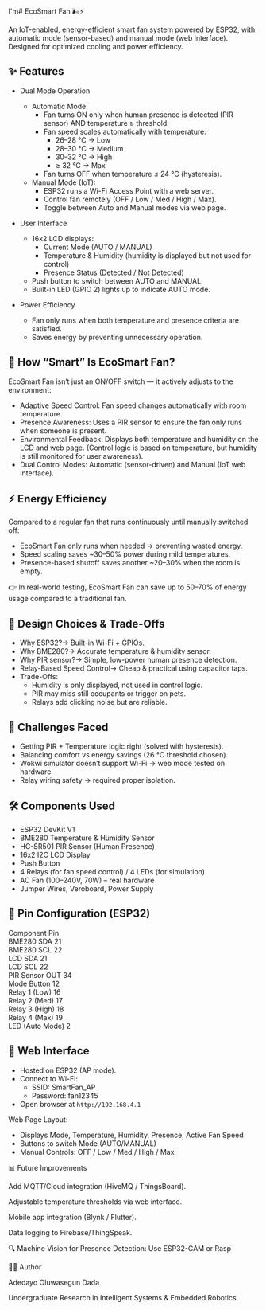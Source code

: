 I'm# EcoSmart Fan 🌬️⚡

An IoT-enabled, energy-efficient smart fan system powered by ESP32, with automatic mode (sensor-based) and manual mode (web interface). Designed for optimized cooling and power efficiency.

## ✨ Features
- Dual Mode Operation
  - Automatic Mode: 
    - Fan turns ON only when human presence is detected (PIR sensor) AND temperature ≥ threshold.
    - Fan speed scales automatically with temperature:
      - 26–28 °C → Low
      - 28–30 °C → Medium
      - 30–32 °C → High
      - ≥ 32 °C → Max
    - Fan turns OFF when temperature ≤ 24 °C (hysteresis).
  - Manual Mode (IoT):
    - ESP32 runs a Wi-Fi Access Point with a web server.
    - Control fan remotely (OFF / Low / Med / High / Max).
    - Toggle between Auto and Manual modes via web page.

- User Interface
  - 16x2 LCD displays:
    - Current Mode (AUTO / MANUAL)
    - Temperature & Humidity (humidity is displayed but not used for control)
    - Presence Status (Detected / Not Detected)
  - Push button to switch between AUTO and MANUAL.
  - Built-in LED (GPIO 2) lights up to indicate AUTO mode.

- Power Efficiency
  - Fan only runs when both temperature and presence criteria are satisfied.
  - Saves energy by preventing unnecessary operation.

## 🧠 How “Smart” Is EcoSmart Fan?
EcoSmart Fan isn’t just an ON/OFF switch — it actively adjusts to the environment:  
- Adaptive Speed Control: Fan speed changes automatically with room temperature.  
- Presence Awareness: Uses a PIR sensor to ensure the fan only runs when someone is present.  
- Environmental Feedback: Displays both temperature and humidity on the LCD and web page. (Control logic is based on temperature, but humidity is still monitored for user awareness).  
- Dual Control Modes: Automatic (sensor-driven) and Manual (IoT web interface).  

## ⚡ Energy Efficiency
Compared to a regular fan that runs continuously until manually switched off:  
- EcoSmart Fan only runs when needed → preventing wasted energy.  
- Speed scaling saves ~30–50% power during mild temperatures.  
- Presence-based shutoff saves another ~20–30% when the room is empty.  

👉 In real-world testing, EcoSmart Fan can save up to 50–70% of energy usage compared to a traditional fan.  

## 🧩 Design Choices & Trade-Offs
- Why ESP32?→ Built-in Wi-Fi + GPIOs.  
- Why BME280?→ Accurate temperature & humidity sensor.  
- Why PIR sensor?→ Simple, low-power human presence detection.  
- Relay-Based Speed Control→ Cheap & practical using capacitor taps.  
- Trade-Offs: 
  - Humidity is only displayed, not used in control logic.  
  - PIR may miss still occupants or trigger on pets.  
  - Relays add clicking noise but are reliable.  

## 🧪 Challenges Faced
- Getting PIR + Temperature logic right (solved with hysteresis).  
- Balancing comfort vs energy savings (26 °C threshold chosen).  
- Wokwi simulator doesn’t support Wi-Fi → web mode tested on hardware.  
- Relay wiring safety → required proper isolation.  

## 🛠️ Components Used
- ESP32 DevKit V1  
- BME280 Temperature & Humidity Sensor  
- HC-SR501 PIR Sensor (Human Presence)  
- 16x2 I2C LCD Display  
- Push Button  
- 4 Relays (for fan speed control) / 4 LEDs (for simulation)  
- AC Fan (100–240V, 70W) – real hardware  
- Jumper Wires, Veroboard, Power Supply  

## 🔌 Pin Configuration (ESP32)
Component        Pin   
BME280 SDA       21    
 BME280 SCL       22    
LCD SDA           21    
LCD SCL           22    
 PIR Sensor OUT    34    
Mode Button       12    
Relay 1 (Low)     16    
 Relay 2 (Med)     17    
Relay 3 (High)    18    
Relay 4 (Max)     19    
 LED (Auto Mode)   2     

## 📱 Web Interface
- Hosted on ESP32 (AP mode).
- Connect to Wi-Fi:
  - SSID: SmartFan_AP
  - Password: fan12345
- Open browser at `http://192.168.4.1`

Web Page Layout:
- Displays Mode, Temperature, Humidity, Presence, Active Fan Speed  
- Buttons to switch Mode (AUTO/MANUAL)  
- Manual Controls: OFF / Low / Med / High / Max  

📊 Future Improvements

Add MQTT/Cloud integration (HiveMQ / ThingsBoard).

Adjustable temperature thresholds via web interface.

Mobile app integration (Blynk / Flutter).

Data logging to Firebase/ThingSpeak.

🔍 Machine Vision for Presence Detection: Use ESP32-CAM or Rasp

👨‍💻 Author

Adedayo Oluwasegun Dada

Undergraduate Research in Intelligent Systems & Embedded Robotics